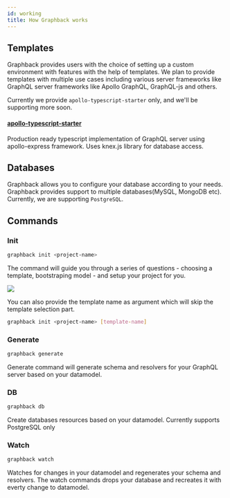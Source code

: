 ```yaml
---
id: working
title: How Graphback works
---
```

## Templates
Graphback provides users with the choice of setting up a custom environment with features with the help of templates. We plan to provide
templates with multiple use cases including various server frameworks like GraphQL server frameworks like Apollo GraphQL, GraphQL-js and others.

Currently we provide `apollo-typescript-starter` only, and we'll be supporting more soon.

#### [apollo-typescript-starter](https://github.com/aerogear/graphback/tree/master/templates/apollo-starter-ts)
Production ready typescript implementation of GraphQL server using apollo-express framework. Uses knex.js library for database access.

## Databases
Graphback allows you to configure your database according to your needs. Graphback provides support to multiple databases(MySQL, MongoDB etc).
Currently, we are supporting `PostgreSQL`.

## Commands
### Init
  ```bash
  graphback init <project-name>
  ```
  The command will guide you through a series of questions - choosing a template, bootstraping model - and setup your project for you.

  ![](/img/init.gif)

  You can also provide the template name as argument which will skip the template selection part.
  ```bash
  graphback init <project-name> [template-name]
  ```
### Generate
  ```bash
  graphback generate
  ```
  Generate command will generate schema and resolvers for your GraphQL server based on your datamodel.

### DB
  ```bash
  graphback db
  ```
  Create databases resources based on your datamodel. Currently supports PostgreSQL only
### Watch
  ```bash
  graphback watch
  ```
  Watches for changes in your datamodel and regenerates your schema and resolvers. The watch commands drops your database and recreates it with everty change to datamodel.
